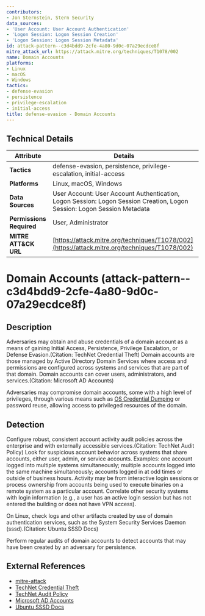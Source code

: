 ```yaml
---
contributors:
- Jon Sternstein, Stern Security
data_sources:
- 'User Account: User Account Authentication'
- 'Logon Session: Logon Session Creation'
- 'Logon Session: Logon Session Metadata'
id: attack-pattern--c3d4bdd9-2cfe-4a80-9d0c-07a29ecdce8f
mitre_attack_url: https://attack.mitre.org/techniques/T1078/002
name: Domain Accounts
platforms:
- Linux
- macOS
- Windows
tactics:
- defense-evasion
- persistence
- privilege-escalation
- initial-access
title: defense-evasion - Domain Accounts
---
```


## Technical Details

| Attribute | Details |
|-----------|----------|
| **Tactics** | defense-evasion, persistence, privilege-escalation, initial-access |
| **Platforms** | Linux, macOS, Windows |
| **Data Sources** | User Account: User Account Authentication, Logon Session: Logon Session Creation, Logon Session: Logon Session Metadata |
| **Permissions Required** | User, Administrator |
| **MITRE ATT&CK URL** | [https://attack.mitre.org/techniques/T1078/002](https://attack.mitre.org/techniques/T1078/002) |

# Domain Accounts (attack-pattern--c3d4bdd9-2cfe-4a80-9d0c-07a29ecdce8f)

## Description
Adversaries may obtain and abuse credentials of a domain account as a means of gaining Initial Access, Persistence, Privilege Escalation, or Defense Evasion.(Citation: TechNet Credential Theft) Domain accounts are those managed by Active Directory Domain Services where access and permissions are configured across systems and services that are part of that domain. Domain accounts can cover users, administrators, and services.(Citation: Microsoft AD Accounts)

Adversaries may compromise domain accounts, some with a high level of privileges, through various means such as [OS Credential Dumping](https://attack.mitre.org/techniques/T1003) or password reuse, allowing access to privileged resources of the domain.

## Detection
Configure robust, consistent account activity audit policies across the enterprise and with externally accessible services.(Citation: TechNet Audit Policy) Look for suspicious account behavior across systems that share accounts, either user, admin, or service accounts. Examples: one account logged into multiple systems simultaneously; multiple accounts logged into the same machine simultaneously; accounts logged in at odd times or outside of business hours. Activity may be from interactive login sessions or process ownership from accounts being used to execute binaries on a remote system as a particular account. Correlate other security systems with login information (e.g., a user has an active login session but has not entered the building or does not have VPN access).

On Linux, check logs and other artifacts created by use of domain authentication services, such as the System Security Services Daemon (sssd).(Citation: Ubuntu SSSD Docs) 

Perform regular audits of domain accounts to detect accounts that may have been created by an adversary for persistence.

## External References
- [mitre-attack](https://attack.mitre.org/techniques/T1078/002)
- [TechNet Credential Theft](https://technet.microsoft.com/en-us/library/dn535501.aspx)
- [TechNet Audit Policy](https://technet.microsoft.com/en-us/library/dn487457.aspx)
- [Microsoft AD Accounts](https://docs.microsoft.com/en-us/windows/security/identity-protection/access-control/active-directory-accounts)
- [Ubuntu SSSD Docs](https://ubuntu.com/server/docs/service-sssd)
